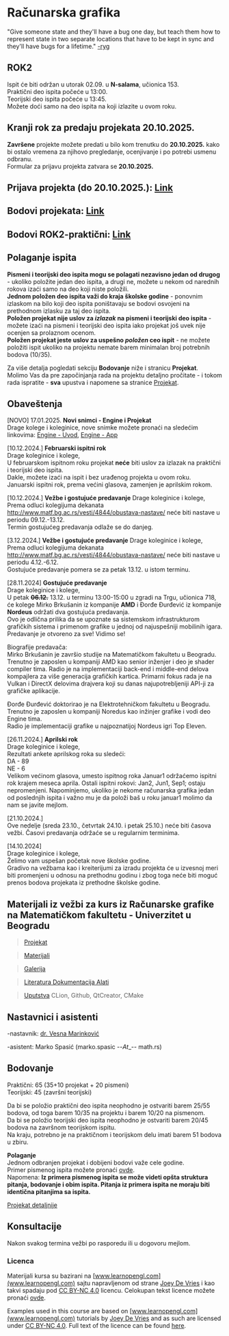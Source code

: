 # Računarska grafika 

"Give someone state and they'll have a bug one day, but teach them how to represent state in two separate locations that have to be kept in sync and they'll have bugs for a lifetime." [-ryg](https://twitter.com/rygorous/status/1507178315886444544)

## ROK2 
Ispit će biti održan u utorak 02.09. u **N-salama**, učionica 153.    
Praktični deo ispita počeće u 13:00.  
Teorijski deo ispita počeće u 13:45.   
Možete doći samo na deo ispita na koji izlazite u ovom roku.  

## Kranji rok za predaju projekata 20.10.2025.
**Završene** projekte možete predati u bilo kom trenutku do **20.10.2025.** kako bi ostalo vremena za njihovo pregledanje, ocenjivanje i po potrebi usmenu odbranu.  
Formular za prijavu projekta zatvara se **20.10.2025.**  

## Prijava projekta (do 20.10.2025.): [Link](https://forms.gle/HTW2JvxdZud55TC57) 
## Bodovi projekata: [Link](https://docs.google.com/spreadsheets/d/15aZRK5aKzTHCCDwSPXiO0mKO6vin9dmel2oJjyCOIMc/edit?usp=sharing)
## Bodovi ROK2-praktični: [Link](https://docs.google.com/spreadsheets/d/1C_zzPXUmwGSas3K_E-Z5tqBj00bpVyRY/edit?usp=sharing&ouid=118131903717126289602&rtpof=true&sd=true)

## Polaganje ispita 
**Pismeni i teorijski deo ispita mogu se polagati nezavisno jedan od drugog** - ukoliko položite jedan deo ispita, a drugi ne, možete u nekom od narednih rokova izaći samo na deo koji niste položili.  
**Jednom položen deo ispita važi do kraja školske godine**  - ponovnim izlaskom na bilo koji deo ispita poništavaju se bodovi osvojeni na prethodnom izlasku za taj deo ispita.  
**Položen projekat nije uslov za _izlazak_ na pismeni i teorijski deo ispita** - možete izaći na pismeni i teorijski deo ispita iako projekat još uvek nije ocenjen sa prolaznom ocenom.  
**Položen projekat jeste uslov za uspešno _položen_ ceo ispit** -  ne možete položiti ispit ukoliko na projektu nemate barem minimalan broj potrebnih bodova (10/35).  

Za više detalja pogledati sekciju **Bodovanje** niže i stranicu **Projekat**.  
Molimo Vas da pre započinjanja rada na projektu detaljno pročitate - i tokom rada ispratite - **sva** upustva i napomene sa stranice [Projekat](https://matf-racunarska-grafika.github.io/projekat/).  

## Obaveštenja 
[NOVO] 17.01.2025. **Novi snimci - Engine i Projekat**  
Drage kolege i koleginice, nove snimke možete pronaći na sledećim linkovima: [Engine - Uvod](https://youtu.be/bPa9-2cpnZk?feature=shared), [Engine - App](https://youtu.be/xvxi96gglLU?feature=shared)

[10.12.2024.] **Februarski ispitni rok**  
Drage koleginice i kolege,  
U februarskom ispitnom roku projekat **neće** biti uslov za izlazak na praktični i teorijski deo ispita.  
Dakle, možete izaći na ispit i bez urađenog projekta u ovom roku.  
Januarski ispitni rok, prema većini glasova, zamenjen je aprilskim rokom.  

[10.12.2024.] **Vežbe i gostujuće predavanje** 
Drage koleginice i kolege,  
Prema odluci kolegijuma dekanata http://www.matf.bg.ac.rs/vesti/4844/obustava-nastave/ neće biti nastave u periodu 09.12.-13.12.  
Termin gostujućeg predavanja odlaže se do danjeg.

[3.12.2024.] **Vežbe i gostujuće predavanje** 
Drage koleginice i kolege,  
Prema odluci kolegijuma dekanata http://www.matf.bg.ac.rs/vesti/4844/obustava-nastave/ neće biti nastave u periodu 4.12.-6.12.  
Gostujuće predavanje pomera se za petak 13.12.  u istom terminu.  

[28.11.2024] **Gostujuće predavanje**  
Drage koleginice i kolege,  
U petak ~~**06.12.**~~ 13.12. u terminu 13:00-15:00 u zgradi na Trgu, učionica 718, će kolege Mirko Brkušanin iz kompanije **AMD** i Đorđe Đurđević iz kompanije **Nordeus** održati dva gostujuća predavanja.  
Ovo je odlična prilika da se upoznate sa sistemskom infrastrukturom grafičkih sistema i primenom grafike u jednoj od najuspešniji mobilinih igara.  
Predavanje je otvoreno za sve! Vidimo se!  

Biografije predavača:  
Mirko Brkušanin je završio studije na Matematičkom fakultetu u Beogradu. Trenutno je zaposlen u kompaniji AMD kao senior inženjer i deo je shader compiler tima. Radio je na implementaciji back-end i middle-end delova kompajlera za više generacija grafičkih kartica. Primarni fokus rada je na Vulkan i DirectX delovima drajvera koji su danas najupotrebljeniji API-ji za grafičke aplikacije.  

Đorđe Đurđević doktorirao je na Elektrotehničkom fakultetu u Beogradu. Trenutno je zaposlen u kompaniji Noredus kao inžinjer grafike i vodi deo Engine tima.  
Radio je implementaciji grafike u najpoznatijoj Nordeus igri Top Eleven.   

[26.11.2024.] **Aprilski rok**  
Drage koleginice i kolege,  
Rezultati ankete aprilskog roka su sledeći:  
DA - 89  
NE - 6  
Velikom većinom glasova, umesto ispitnog roka Januar1 održaćemo ispitni rok krajem meseca aprila. Ostali ispitni rokovi: Jan2, Jun1, Sep1; ostaju nepromenjeni.
Napominjemo, ukoliko je nekome računarska grafika jedan od poslednjih ispita i važno mu je da položi baš u roku januar1 molimo da nam se javite mejlom.  

[21.10.2024.]  
Ove nedelje (sreda 23.10., četvrtak 24.10. i petak 25.10.) neće biti časova vežbi. Časovi predavanja održaće se u regularnim terminima.

[14.10.2024]  
Drage koleginice i kolege,  
Želimo vam uspešan početak nove školske godine.  
Gradivo na vežbama kao i kreiterijumi za izradu projekta će u izvesnoj meri biti promenjeni u odnosu na prethodnu godinu i zbog toga neće biti moguć prenos bodova projekata iz prethodne školske godine.  

## Materijali iz vežbi za kurs iz Računarske grafike na Matematičkom fakultetu - Univerzitet u Beogradu

> [Projekat](projekat/) 

> [Materijali](materijali/) 

> [Galerija](gallery/)

> [Literatura Dokumentacija Alati](docs/)

> [Uputstva](uputstva/) CLion, Github, QtCreator, CMake


## Nastavnici i asistenti
-nastavnik: [dr. Vesna Marinković](http://poincare.matf.bg.ac.rs/~vesnap/grafika.html)

-asistent: Marko Spasić (marko.spasic --_At__-- math.rs)

## Bodovanje  
Praktični: 65 (35+10 projekat + 20 pismeni)  
Teorijski: 45 (završni teorijski)  

Da bi se položio praktični deo ispita neophodno je ostvariti barem 25/55 bodova, od toga barem 10/35 na projektu i barem 10/20 na pismenom.  
Da bi se položio teorijski deo ispita neophodno je ostvariti barem 20/45 bodova na završnom teorijskom ispitu.  
Na kraju, potrebno je na praktičnom i teorijskom delu imati barem 51 bodova u zbiru.  

**Polaganje**  
Jednom odbranjen projekat i dobijeni bodovi važe cele godine.  
Primer pismenog ispita možete pronaći [ovde](materijali/rg-pismeni-primer.pdf).  
Napomena: **Iz primera pismenog ispita se može videti opšta struktura pitanja, bodovanje i obim ispita. Pitanja iz primera ispita ne moraju biti identična pitanjima sa ispita.**

[Projekat detaljnije](projekat/)  

## Konsultacije
Nakon svakog termina vežbi po rasporedu ili u dogovoru mejlom.

### Licenca
Materijali kursa su bazirani na [www.learnopengl.com](www.learnopengl.com) sajtu napravljenom od strane [Joey De Vries](https://joeydevries.com/#home) i kao takvi spadaju pod [CC BY-NC 4.0](https://creativecommons.org/licenses/by-nc/4.0/) licencu. Celokupan tekst licence možete pronaći [ovde](https://creativecommons.org/licenses/by/4.0/legalcode).



Examples used in this course are based on [www.learnopengl.com](www.learnopengl.com) tutorials by [Joey De Vries](https://joeydevries.com/#home) and as such are licensed under [CC BY-NC 4.0](https://creativecommons.org/licenses/by-nc/4.0/). Full text of the licence can be found [here](https://creativecommons.org/licenses/by/4.0/legalcode).
